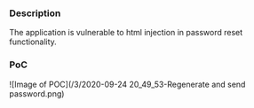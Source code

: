 ### Description
The application is vulnerable to html injection in password reset functionality.

### PoC
![Image of POC](/3/2020-09-24 20_49_53-Regenerate and send password.png)
